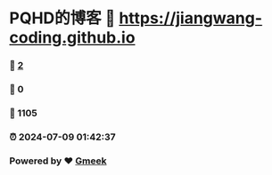 # PQHD的博客 :link: https://jiangwang-coding.github.io 
### :page_facing_up: [2](https://jiangwang-coding.github.io/tag.html) 
### :speech_balloon: 0 
### :hibiscus: 1105 
### :alarm_clock: 2024-07-09 01:42:37 
### Powered by :heart: [Gmeek](https://github.com/Meekdai/Gmeek)
